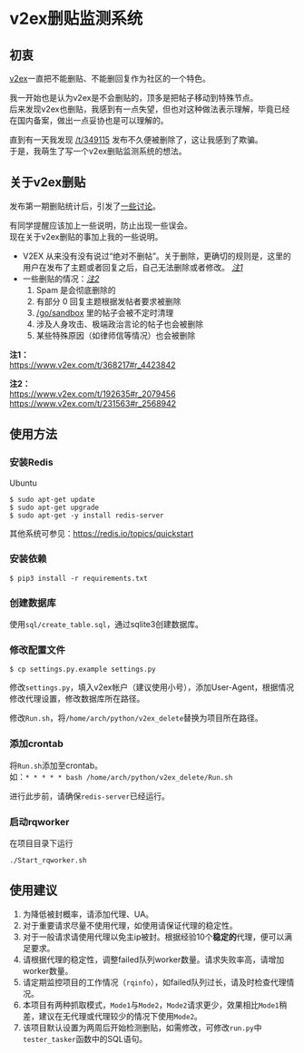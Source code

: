 # v2ex删贴监测系统

## 初衷
[v2ex](https://www.v2ex.com/)一直把不能删贴、不能删回复作为社区的一个特色。

我一开始也是认为v2ex是不会删贴的，顶多是把帖子移动到特殊节点。  
后来发现v2ex也删贴，我感到有一点失望，但也对这种做法表示理解，毕竟已经在国内备案，做出一点妥协也是可以理解的。

直到有一天我发现 [/t/349115](https://www.v2ex.com/t/349115) 发布不久便被删除了，这让我感到了欺骗。  
于是，我萌生了写一个v2ex删贴监测系统的想法。

## 关于v2ex删贴

发布第一期删贴统计后，引发了[一些讨论](https://www.v2ex.com/t/368217)。  

有同学提醒应该加上一些说明，防止出现一些误会。  
现在关于v2ex删贴的事加上我的一些说明。

- V2EX 从来没有没有说过“绝对不删帖”。关于删除，更确切的规则是，这里的用户在发布了主题或者回复之后，自己无法删除或者修改。 *[注1](#note1)*
-  一些删贴的情况：*[注2](#note2)*
    1. Spam 是会彻底删除的
    1. 有部分 0 回复主题根据发帖者要求被删除
    1. [/go/sandbox](https://www.v2ex.com/go/sandbox) 里的帖子会被不定时清理
    1. 涉及人身攻击、极端政治言论的帖子也会被删除
    1. 某些特殊原因（如律师信等情况）也会被删除

<a name="note1"></a>**注1：**   
https://www.v2ex.com/t/368217#r_4423842

<a name="note2"></a>**注2：**   
https://www.v2ex.com/t/192635#r_2079456  
https://www.v2ex.com/t/231563#r_2568942

## 使用方法

### 安装Redis
Ubuntu
```
$ sudo apt-get update
$ sudo apt-get upgrade
$ sudo apt-get -y install redis-server
```
其他系统可参见：https://redis.io/topics/quickstart

### 安装依赖
```
$ pip3 install -r requirements.txt
```

### 创建数据库
使用`sql/create_table.sql`，通过sqlite3创建数据库。

### 修改配置文件
```
$ cp settings.py.example settings.py
```
修改`settings.py`，填入v2ex帐户（建议使用小号），添加User-Agent，根据情况修改代理设置，修改数据库所在路径。

修改`Run.sh`，将`/home/arch/python/v2ex_delete`替换为项目所在路径。

### 添加crontab
将`Run.sh`添加至crontab。  
如：`* * * * * bash /home/arch/python/v2ex_delete/Run.sh`

进行此步前，请确保`redis-server`已经运行。

### 启动rqworker
在项目目录下运行
```
./Start_rqworker.sh
```

## 使用建议
1. 为降低被封概率，请添加代理、UA。
1. 对于重要请求尽量不使用代理，如使用请保证代理的稳定性。
1. 对于一般请求请使用代理以免主ip被封。根据经验10个**稳定的**代理，便可以满足要求。
1. 请根据代理的稳定性，调整failed队列worker数量。请求失败率高，请增加worker数量。
1. 请定期监控项目的工作情况（`rqinfo`），如failed队列过长，请及时检查代理情况。
1. 本项目有两种抓取模式，`Mode1`与`Mode2`，`Mode2`请求更少，效果相比`Mode1`稍差，建议在无代理或代理较少的情况下使用`Mode2`。
1. 该项目默认设置为两周后开始检测删贴，如需修改，可修改`run.py`中`tester_tasker`函数中的SQL语句。
